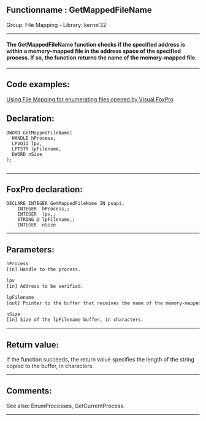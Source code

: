<link rel="stylesheet" type="text/css" href="../../css/win32api.css">  
<link rel="stylesheet" href="https://cdnjs.cloudflare.com/ajax/libs/font-awesome/4.7.0/css/font-awesome.min.css">

## Functionname : GetMappedFileName
Group: File Mapping - Library: kernel32    
***  


#### The GetMappedFileName function checks if the specified address is within a memory-mapped file in the address space of the specified process. If so, the function returns the name of the memory-mapped file.
***  


## Code examples:
[Using File Mapping for enumerating files opened by Visual FoxPro](../../samples/sample_473.md)  

## Declaration:
```foxpro  
DWORD GetMappedFileName(
  HANDLE hProcess,
  LPVOID lpv,
  LPTSTR lpFilename,
  DWORD nSize
);
  
```  
***  


## FoxPro declaration:
```foxpro  
DECLARE INTEGER GetMappedFileName IN psapi;
	INTEGER  hProcess,;
	INTEGER  lpv,;
	STRING @ lpFilename,;
	INTEGER  nSize  
```  
***  


## Parameters:
```txt  
hProcess
[in] Handle to the process.

lpv
[in] Address to be verified.

lpFilename
[out] Pointer to the buffer that receives the name of the memory-mapped file to which the address specified by lpv belongs.

nSize
[in] Size of the lpFilename buffer, in characters.  
```  
***  


## Return value:
If the function succeeds, the return value specifies the length of the string copied to the buffer, in characters.  
***  


## Comments:
See also: EnumProcesses, GetCurrentProcess.  
  
***  

